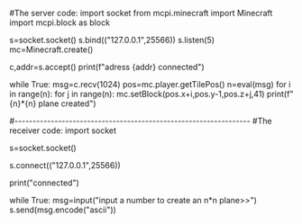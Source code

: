 #The server code:
import socket
from mcpi.minecraft import Minecraft
import mcpi.block as block

s=socket.socket()
s.bind(("127.0.0.1",25566))
s.listen(5)
mc=Minecraft.create()

c,addr=s.accept()
print(f"adress {addr} connected")

while True:
    msg=c.recv(1024)
    pos=mc.player.getTilePos()
    n=eval(msg)
    for i in range(n):
        for j in range(n):
            mc.setBlock(pos.x+i,pos.y-1,pos.z+j,41)
    print(f"{n}*{n} plane created")



#-----------------------------------------------------------------
#The receiver code:
import socket

s=socket.socket()

s.connect(("127.0.0.1",25566))

print("connected")

while True:
    msg=input("input a number to create an n*n plane>>")
    s.send(msg.encode("ascii"))
    
